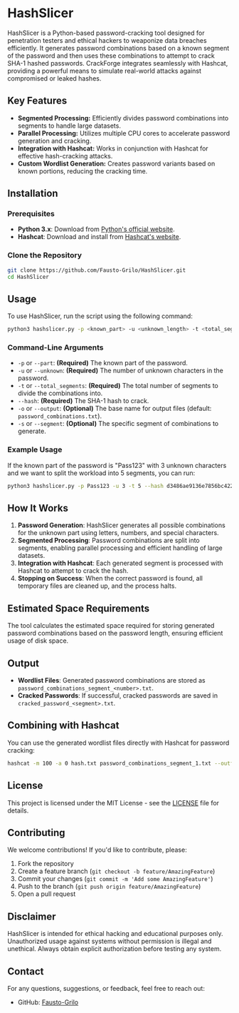 # HashSlicer

HashSlicer is a Python-based password-cracking tool designed for penetration testers and ethical hackers to weaponize data breaches efficiently. It generates password combinations based on a known segment of the password and then uses these combinations to attempt to crack SHA-1 hashed passwords. CrackForge integrates seamlessly with Hashcat, providing a powerful means to simulate real-world attacks against compromised or leaked hashes.

## Key Features
- **Segmented Processing:** Efficiently divides password combinations into segments to handle large datasets.
- **Parallel Processing:** Utilizes multiple CPU cores to accelerate password generation and cracking.
- **Integration with Hashcat:** Works in conjunction with Hashcat for effective hash-cracking attacks.
- **Custom Wordlist Generation:** Creates password variants based on known portions, reducing the cracking time.

## Installation

### Prerequisites
- **Python 3.x**: Download from [Python's official website](https://www.python.org/downloads/).
- **Hashcat**: Download and install from [Hashcat's website](https://hashcat.net/hashcat/).

### Clone the Repository
```bash
git clone https://github.com/Fausto-Grilo/HashSlicer.git
cd HashSlicer
```

## Usage
To use HashSlicer, run the script using the following command:

```bash
python3 hashslicer.py -p <known_part> -u <unknown_length> -t <total_segments> --hash <SHA-1_hash>
```

### Command-Line Arguments
- `-p` or `--part`: **(Required)** The known part of the password.
- `-u` or `--unknown`: **(Required)** The number of unknown characters in the password.
- `-t` or `--total_segments`: **(Required)** The total number of segments to divide the combinations into.
- `--hash`: **(Required)** The SHA-1 hash to crack.
- `-o` or `--output`: **(Optional)** The base name for output files (default: `password_combinations.txt`).
- `-s` or `--segment`: **(Optional)** The specific segment of combinations to generate.

### Example Usage
If the known part of the password is "Pass123" with 3 unknown characters and we want to split the workload into 5 segments, you can run:
```bash
python3 hashslicer.py -p Pass123 -u 3 -t 5 --hash d3486ae9136e7856bc42212385ea797094475802
```

## How It Works
1. **Password Generation**: HashSlicer generates all possible combinations for the unknown part using letters, numbers, and special characters.
2. **Segmented Processing**: Password combinations are split into segments, enabling parallel processing and efficient handling of large datasets.
3. **Integration with Hashcat**: Each generated segment is processed with Hashcat to attempt to crack the hash.
4. **Stopping on Success**: When the correct password is found, all temporary files are cleaned up, and the process halts.

## Estimated Space Requirements
The tool calculates the estimated space required for storing generated password combinations based on the password length, ensuring efficient usage of disk space.

## Output
- **Wordlist Files**: Generated password combinations are stored as `password_combinations_segment_<number>.txt`.
- **Cracked Passwords**: If successful, cracked passwords are saved in `cracked_password_<segment>.txt`.

## Combining with Hashcat
You can use the generated wordlist files directly with Hashcat for password cracking:
```bash
hashcat -m 100 -a 0 hash.txt password_combinations_segment_1.txt --outfile cracked_password.txt
```

## License
This project is licensed under the MIT License - see the [LICENSE](LICENSE) file for details.

## Contributing
We welcome contributions! If you'd like to contribute, please:
1. Fork the repository
2. Create a feature branch (`git checkout -b feature/AmazingFeature`)
3. Commit your changes (`git commit -m 'Add some AmazingFeature'`)
4. Push to the branch (`git push origin feature/AmazingFeature`)
5. Open a pull request

## Disclaimer
HashSlicer is intended for ethical hacking and educational purposes only. Unauthorized usage against systems without permission is illegal and unethical. Always obtain explicit authorization before testing any system.

## Contact
For any questions, suggestions, or feedback, feel free to reach out:
- GitHub: [Fausto-Grilo](https://github.com/Fausto-Grilo)
